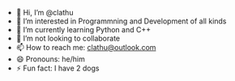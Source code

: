 - 👋 Hi, I’m @clathu
- 👀 I’m interested in Programmning and Development of all kinds
- 🌱 I’m currently learning Python and C++
- 💞️ I’m not looking to collaborate
- 📫 How to reach me: clathu@outlook.com
- 😄 Pronouns: he/him
- ⚡ Fun fact: I have 2 dogs

<!---
clathu/clathu is a ✨ special ✨ repository because its `README.md` (this file) appears on your GitHub profile.
You can click the Preview link to take a look at your changes.
--->
